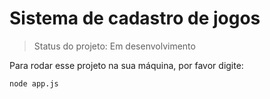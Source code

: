 # Sistema de cadastro de jogos


>Status do projeto: Em desenvolvimento

Para rodar esse projeto na sua máquina, por favor digite:

```
node app.js
```
